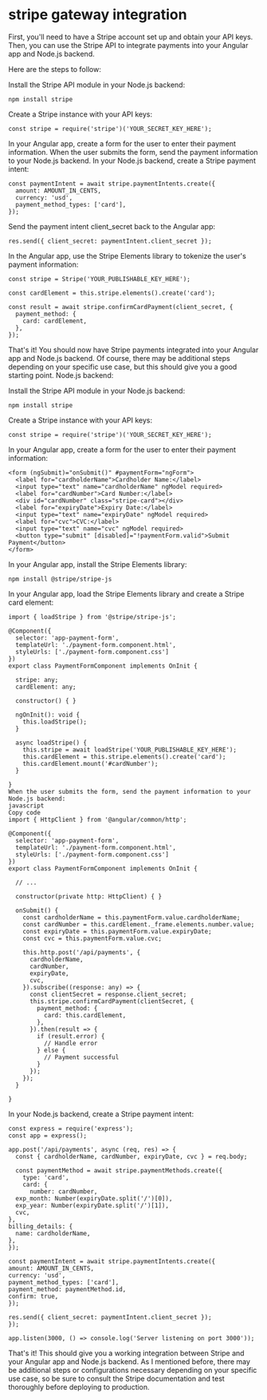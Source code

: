 # stripe gateway integration
First, you'll need to have a Stripe account set up and obtain your API keys. Then, you can use the Stripe API to integrate payments into your Angular app and Node.js backend.

Here are the steps to follow:

Install the Stripe API module in your Node.js backend:
```
npm install stripe
```

Create a Stripe instance with your API keys:
```
const stripe = require('stripe')('YOUR_SECRET_KEY_HERE');
```

In your Angular app, create a form for the user to enter their payment information.
When the user submits the form, send the payment information to your Node.js backend.
In your Node.js backend, create a Stripe payment intent:

```
const paymentIntent = await stripe.paymentIntents.create({
  amount: AMOUNT_IN_CENTS,
  currency: 'usd',
  payment_method_types: ['card'],
});
```

Send the payment intent client_secret back to the Angular app:
```
res.send({ client_secret: paymentIntent.client_secret });
```

In the Angular app, use the Stripe Elements library to tokenize the user's payment information:
```
const stripe = Stripe('YOUR_PUBLISHABLE_KEY_HERE');

const cardElement = this.stripe.elements().create('card');

const result = await stripe.confirmCardPayment(client_secret, {
  payment_method: {
    card: cardElement,
  },
});
```

That's it! You should now have Stripe payments integrated into your Angular app and Node.js backend. Of course, there may be additional steps depending on your specific use case, but this should give you a good starting point.
Node.js backend:

Install the Stripe API module in your Node.js backend:
```
npm install stripe
```

Create a Stripe instance with your API keys:
```
const stripe = require('stripe')('YOUR_SECRET_KEY_HERE');
```

In your Angular app, create a form for the user to enter their payment information:
```
<form (ngSubmit)="onSubmit()" #paymentForm="ngForm">
  <label for="cardholderName">Cardholder Name:</label>
  <input type="text" name="cardholderName" ngModel required>
  <label for="cardNumber">Card Number:</label>
  <div id="cardNumber" class="stripe-card"></div>
  <label for="expiryDate">Expiry Date:</label>
  <input type="text" name="expiryDate" ngModel required>
  <label for="cvc">CVC:</label>
  <input type="text" name="cvc" ngModel required>
  <button type="submit" [disabled]="!paymentForm.valid">Submit Payment</button>
</form>
```

In your Angular app, install the Stripe Elements library:
```
npm install @stripe/stripe-js
```
In your Angular app, load the Stripe Elements library and create a Stripe card element:
```
import { loadStripe } from '@stripe/stripe-js';

@Component({
  selector: 'app-payment-form',
  templateUrl: './payment-form.component.html',
  styleUrls: ['./payment-form.component.css']
})
export class PaymentFormComponent implements OnInit {

  stripe: any;
  cardElement: any;

  constructor() { }

  ngOnInit(): void {
    this.loadStripe();
  }

  async loadStripe() {
    this.stripe = await loadStripe('YOUR_PUBLISHABLE_KEY_HERE');
    this.cardElement = this.stripe.elements().create('card');
    this.cardElement.mount('#cardNumber');
  }

}
When the user submits the form, send the payment information to your Node.js backend:
javascript
Copy code
import { HttpClient } from '@angular/common/http';

@Component({
  selector: 'app-payment-form',
  templateUrl: './payment-form.component.html',
  styleUrls: ['./payment-form.component.css']
})
export class PaymentFormComponent implements OnInit {

  // ...

  constructor(private http: HttpClient) { }

  onSubmit() {
    const cardholderName = this.paymentForm.value.cardholderName;
    const cardNumber = this.cardElement._frame.elements.number.value;
    const expiryDate = this.paymentForm.value.expiryDate;
    const cvc = this.paymentForm.value.cvc;

    this.http.post('/api/payments', {
      cardholderName,
      cardNumber,
      expiryDate,
      cvc,
    }).subscribe((response: any) => {
      const clientSecret = response.client_secret;
      this.stripe.confirmCardPayment(clientSecret, {
        payment_method: {
          card: this.cardElement,
        },
      }).then(result => {
        if (result.error) {
          // Handle error
        } else {
          // Payment successful
        }
      });
    });
  }

}
```

In your Node.js backend, create a Stripe payment intent:
```
const express = require('express');
const app = express();

app.post('/api/payments', async (req, res) => {
  const { cardholderName, cardNumber, expiryDate, cvc } = req.body;

  const paymentMethod = await stripe.paymentMethods.create({
    type: 'card',
    card: {
      number: cardNumber,
  exp_month: Number(expiryDate.split('/')[0]),
  exp_year: Number(expiryDate.split('/')[1]),
  cvc,
},
billing_details: {
  name: cardholderName,
},
});

const paymentIntent = await stripe.paymentIntents.create({
amount: AMOUNT_IN_CENTS,
currency: 'usd',
payment_method_types: ['card'],
payment_method: paymentMethod.id,
confirm: true,
});

res.send({ client_secret: paymentIntent.client_secret });
});

app.listen(3000, () => console.log('Server listening on port 3000'));
```

That's it! This should give you a working integration between Stripe and your Angular app and Node.js backend. As I mentioned before, there may be additional steps or configurations necessary depending on your specific use case, so be sure to consult the Stripe documentation and test thoroughly before deploying to production.



